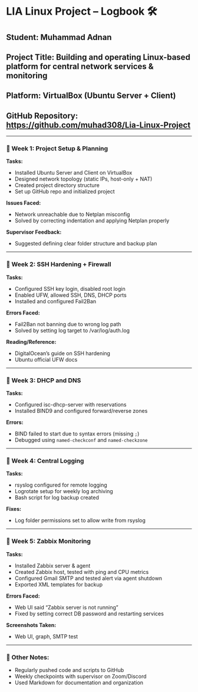 # LIA Linux Project – Logbook 🛠️

## Student: Muhammad Adnan  
## Project Title: Building and operating Linux-based platform for central network services & monitoring  
## Platform: VirtualBox (Ubuntu Server + Client)  
## GitHub Repository: https://github.com/muhad308/Lia-Linux-Project  

---

### 📅 Week 1: Project Setup & Planning
**Tasks:**
- Installed Ubuntu Server and Client on VirtualBox
- Designed network topology (static IPs, host-only + NAT)
- Created project directory structure
- Set up GitHub repo and initialized project

**Issues Faced:**
- Network unreachable due to Netplan misconfig
- Solved by correcting indentation and applying Netplan properly

**Supervisor Feedback:**
- Suggested defining clear folder structure and backup plan

---

### 📅 Week 2: SSH Hardening + Firewall
**Tasks:**
- Configured SSH key login, disabled root login
- Enabled UFW, allowed SSH, DNS, DHCP ports
- Installed and configured Fail2Ban

**Errors Faced:**
- Fail2Ban not banning due to wrong log path
- Solved by setting log target to /var/log/auth.log

**Reading/Reference:**
- DigitalOcean’s guide on SSH hardening
- Ubuntu official UFW docs

---

### 📅 Week 3: DHCP and DNS
**Tasks:**
- Configured isc-dhcp-server with reservations
- Installed BIND9 and configured forward/reverse zones

**Errors:**
- BIND failed to start due to syntax errors (missing `;`)
- Debugged using `named-checkconf` and `named-checkzone`

---

### 📅 Week 4: Central Logging
**Tasks:**
- rsyslog configured for remote logging
- Logrotate setup for weekly log archiving
- Bash script for log backup created

**Fixes:**
- Log folder permissions set to allow write from rsyslog

---

### 📅 Week 5: Zabbix Monitoring
**Tasks:**
- Installed Zabbix server & agent
- Created Zabbix host, tested with ping and CPU metrics
- Configured Gmail SMTP and tested alert via agent shutdown
- Exported XML templates for backup

**Errors Faced:**
- Web UI said “Zabbix server is not running”
- Fixed by setting correct DB password and restarting services

**Screenshots Taken:**
- Web UI, graph, SMTP test

---

### 📅 Other Notes:
- Regularly pushed code and scripts to GitHub
- Weekly checkpoints with supervisor on Zoom/Discord
- Used Markdown for documentation and organization
